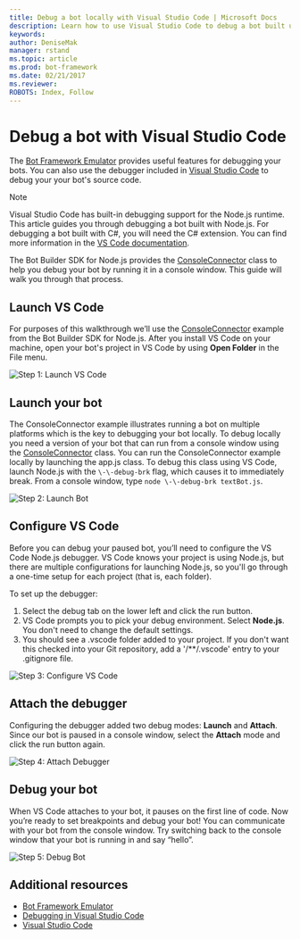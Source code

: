 ```yaml
---
title: Debug a bot locally with Visual Studio Code | Microsoft Docs
description: Learn how to use Visual Studio Code to debug a bot built using the Bot Builder SDK.
keywords:
author: DeniseMak
manager: rstand
ms.topic: article
ms.prod: bot-framework
ms.date: 02/21/2017
ms.reviewer: 
ROBOTS: Index, Follow
---
```

# Debug a bot with Visual Studio Code
The [Bot Framework Emulator](~/debug-bots-emulator.md) provides useful features for debugging your bots. You can also use the debugger included in [Visual Studio Code](https://code.visualstudio.com/) to debug your your bot's source code. 

> [!NOTE]
> Visual Studio Code has built-in debugging support for the Node.js runtime. 
> This article guides you through debugging a bot built with Node.js. For debugging a bot built with C#, you will need the C# extension. You can find more information in the [VS Code documentation][VSCodeDebug]. 

The Bot Builder SDK for Node.js provides the [ConsoleConnector][ConsoleConnector] class to help you debug your bot by running it in a console window. This guide will walk you through that process.

## Launch VS Code
For purposes of this walkthrough we’ll use the [ConsoleConnector](https://github.com/Microsoft/BotBuilder/tree/master/Node/examples/hello-ConsoleConnector) example from the Bot Builder SDK for Node.js. After you install VS Code on your machine, open your bot's project in VS Code by using **Open Folder** in the File menu.

![Step 1: Launch VS Code](~/media/debug-vscode/builder-debug-step1.png)

## Launch your bot
The ConsoleConnector example illustrates running a bot on multiple platforms which is the key to debugging your bot locally. To debug locally you need a version of your bot that can run from a console window using the [ConsoleConnector][ConsoleConnector] class. You can run the  ConsoleConnector example locally by launching the app.js class. To debug this class using VS Code, launch Node.js with the `\-\-debug-brk` flag, which causes it to immediately break. From a console window, type `node \-\-debug-brk textBot.js`.

![Step 2: Launch Bot](~/media/debug-vscode/builder-debug-step2.png)

## Configure VS Code
Before you can debug your paused bot, you’ll need to configure the VS Code Node.js debugger. VS Code knows your project is using Node.js, but there are multiple configurations for launching Node.js, so you'll go through a one-time setup for each project (that is, each folder).  

To set up the debugger:
1. Select the debug tab on the lower left and click the run button. 
2. VS Code prompts you to pick your debug environment. Select **Node.js**. You don't need to change the default settings.
3. You should see a .vscode folder added to your project. If you don't want this checked into your Git repository, add a '/**/.vscode' entry to your .gitignore file.

![Step 3: Configure VS Code](~/media/debug-vscode/builder-debug-step3.png)

## Attach the debugger
Configuring the debugger added two debug modes: **Launch** and **Attach**. Since our bot is paused in a console window, select the **Attach** mode and click the run button again.

![Step 4: Attach Debugger](~/media/debug-vscode/builder-debug-step4.png)

## Debug your bot
When VS Code attaches to your bot, it pauses on the first line of code. Now you’re ready to set breakpoints and debug your bot! 
You can communicate with your bot from the console window. Try switching back to the console window that your bot is running in and say “hello”.

![Step 5: Debug Bot](~/media/debug-vscode/builder-debug-step5.png)



## Additional resources

* [Bot Framework Emulator](~/debug-bots-emulator.md)
* [Debugging in Visual Studio Code][VSCodeDebug]
* [Visual Studio Code](https://code.visualstudio.com/)

[ConsoleConnector]: (https://docs.botframework.com/en-us/node/builder/chat-reference/classes/_botbuilder_d_.consoleconnector.html)

[VSCodeDebug]: (https://code.visualstudio.com/docs/editor/debugging)
